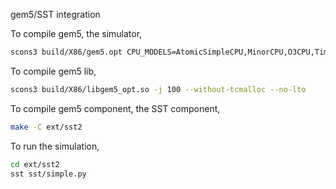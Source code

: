 gem5/SST integration

To compile gem5, the simulator,
```sh
scons3 build/X86/gem5.opt CPU_MODELS=AtomicSimpleCPU,MinorCPU,O3CPU,TimingSimpleCPU -j --without-tcmalloc --no-lto
```

To compile gem5 lib,
```sh
scons3 build/X86/libgem5_opt.so -j 100 --without-tcmalloc --no-lto
```

To compile gem5 component, the SST component,
```sh
make -C ext/sst2
```

To run the simulation,
```sh
cd ext/sst2
sst sst/simple.py
```